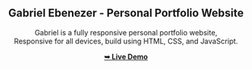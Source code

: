 <div align="center">
  
  <h2 align="center">Gabriel Ebenezer - Personal Portfolio Website</h2>

  Gabriel is a fully responsive personal portfolio website, <br />Responsive for all devices, build using HTML, CSS, and JavaScript.

  <a href="https://codewithsadee.github.io/drew-hays-personal-portfolio/"><strong>➥ Live Demo</strong></a>

</div>
